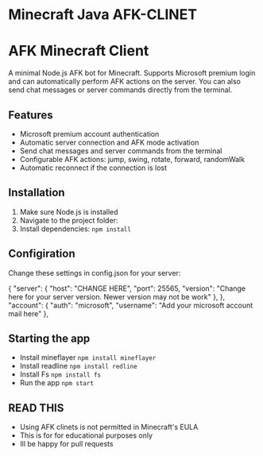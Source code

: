 # Minecraft Java AFK-CLINET
# AFK Minecraft Client

A minimal Node.js AFK bot for Minecraft. Supports Microsoft premium login and can automatically perform AFK actions on the server. You can also send chat messages or server commands directly from the terminal.

## Features

- Microsoft premium account authentication
- Automatic server connection and AFK mode activation
- Send chat messages and server commands from the terminal
- Configurable AFK actions: jump, swing, rotate, forward, randomWalk
- Automatic reconnect if the connection is lost

## Installation

1. Make sure Node.js is installed
2. Navigate to the project folder:
3. Install dependencies:
 	`npm install`
## Configiration
Change these settings in config.json for your server:

{
  "server": {
    "host": "CHANGE HERE",
    "port": 25565,
    "version": "Change here for your server version. Newer version may not be work"
  },
  },
  "account": {
    "auth": "microsoft",
    "username": "Add your microsoft account mail here"
  },
  ## Starting the app
  - Install mineflayer  	`npm install mineflayer `
  - Install readline      `npm install redline `
  - Install Fs            `npm install fs `
  - Run the app           `npm start `

## READ THIS
- Using AFK clinets is not permitted in Minecraft's EULA
- This is for for educational purposes only
- Ill be happy for pull requests
